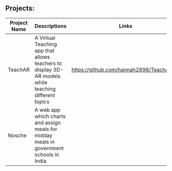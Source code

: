 ## Projects: 

| Project Name |Descriptions| Links |
| ------ | ------ |------ |
| TeachAR |A Virtual Teaching app that allows teachers to display 3D-AR models while teaching different topics| https://github.com/hannah2898/TeachAR.git |
| Nosche| A web app which charts and assign meals for midday meals in government schools in India|

